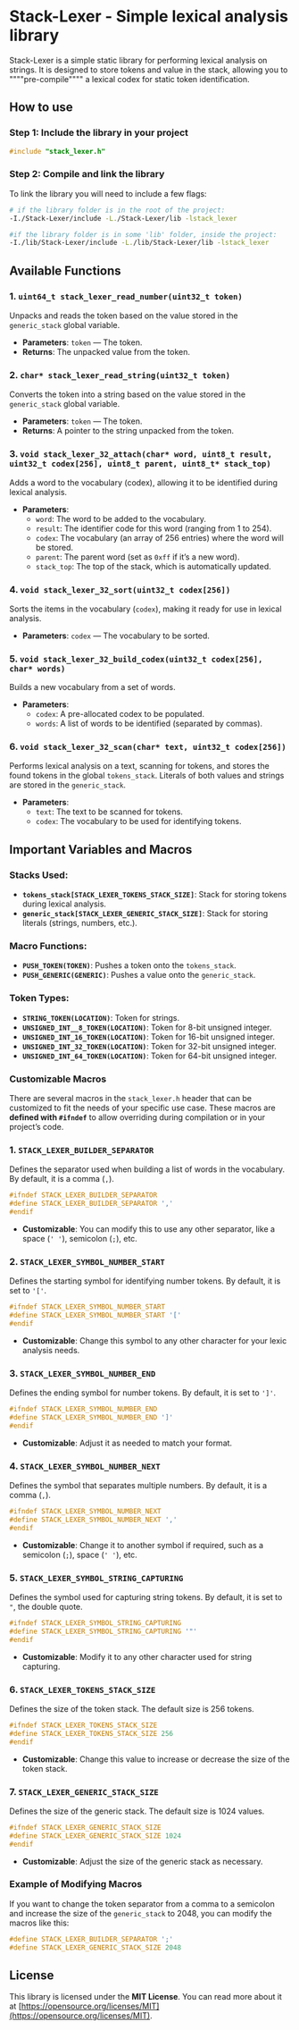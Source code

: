 # Stack-Lexer - Simple lexical analysis library
Stack-Lexer is a simple static library for performing lexical analysis on strings. It is designed to store tokens and value in the stack, allowing you to """"pre-compile"""" a lexical codex for static token identification.

## How to use
### Step 1: Include the library in your project

```c
#include "stack_lexer.h"
```

### Step 2: Compile and link the library
To link the library you will need to include a few flags:
```bash
# if the library folder is in the root of the project:
-I./Stack-Lexer/include -L./Stack-Lexer/lib -lstack_lexer

#if the library folder is in some 'lib' folder, inside the project:
-I./lib/Stack-Lexer/include -L./lib/Stack-Lexer/lib -lstack_lexer
```

## Available Functions

### 1. **`uint64_t stack_lexer_read_number(uint32_t token)`**

Unpacks and reads the token based on the value stored in the `generic_stack` global variable.

- **Parameters**: `token` — The token.
- **Returns**: The unpacked value from the token.

### 2. **`char* stack_lexer_read_string(uint32_t token)`**

Converts the token into a string based on the value stored in the `generic_stack` global variable.

- **Parameters**: `token` — The token.
- **Returns**: A pointer to the string unpacked from the token.

### 3. **`void stack_lexer_32_attach(char* word, uint8_t result, uint32_t codex[256], uint8_t parent, uint8_t* stack_top)`**

Adds a word to the vocabulary (codex), allowing it to be identified during lexical analysis.

- **Parameters**:
  - `word`: The word to be added to the vocabulary.
  - `result`: The identifier code for this word (ranging from 1 to 254).
  - `codex`: The vocabulary (an array of 256 entries) where the word will be stored.
  - `parent`: The parent word (set as `0xff` if it’s a new word).
  - `stack_top`: The top of the stack, which is automatically updated.

### 4. **`void stack_lexer_32_sort(uint32_t codex[256])`**

Sorts the items in the vocabulary (`codex`), making it ready for use in lexical analysis.

- **Parameters**: `codex` — The vocabulary to be sorted.

### 5. **`void stack_lexer_32_build_codex(uint32_t codex[256], char* words)`**

Builds a new vocabulary from a set of words.

- **Parameters**:
  - `codex`: A pre-allocated codex to be populated.
  - `words`: A list of words to be identified (separated by commas).

### 6. **`void stack_lexer_32_scan(char* text, uint32_t codex[256])`**

Performs lexical analysis on a text, scanning for tokens, and stores the found tokens in the global `tokens_stack`. Literals of both values and strings are stored in the `generic_stack`.

- **Parameters**:
  - `text`: The text to be scanned for tokens.
  - `codex`: The vocabulary to be used for identifying tokens.

## Important Variables and Macros

### Stacks Used:

- **`tokens_stack[STACK_LEXER_TOKENS_STACK_SIZE]`**: Stack for storing tokens during lexical analysis.
- **`generic_stack[STACK_LEXER_GENERIC_STACK_SIZE]`**: Stack for storing literals (strings, numbers, etc.).

### Macro Functions:

- **`PUSH_TOKEN(TOKEN)`**: Pushes a token onto the `tokens_stack`.
- **`PUSH_GENERIC(GENERIC)`**: Pushes a value onto the `generic_stack`.

### Token Types:

- **`STRING_TOKEN(LOCATION)`**: Token for strings.
- **`UNSIGNED_INT__8_TOKEN(LOCATION)`**: Token for 8-bit unsigned integer.
- **`UNSIGNED_INT_16_TOKEN(LOCATION)`**: Token for 16-bit unsigned integer.
- **`UNSIGNED_INT_32_TOKEN(LOCATION)`**: Token for 32-bit unsigned integer.
- **`UNSIGNED_INT_64_TOKEN(LOCATION)`**: Token for 64-bit unsigned integer.

### Customizable Macros

There are several macros in the `stack_lexer.h` header that can be customized to fit the needs of your specific use case. These macros are **defined with `#ifndef`** to allow overriding during compilation or in your project’s code.

### 1. **`STACK_LEXER_BUILDER_SEPARATOR`**
Defines the separator used when building a list of words in the vocabulary. By default, it is a comma (`,`).

```c
#ifndef STACK_LEXER_BUILDER_SEPARATOR
#define STACK_LEXER_BUILDER_SEPARATOR ','
#endif
```

- **Customizable**: You can modify this to use any other separator, like a space (`' '`), semicolon (`;`), etc.

### 2. **`STACK_LEXER_SYMBOL_NUMBER_START`**
Defines the starting symbol for identifying number tokens. By default, it is set to `'['`.

```c
#ifndef STACK_LEXER_SYMBOL_NUMBER_START
#define STACK_LEXER_SYMBOL_NUMBER_START '['
#endif
```

- **Customizable**: Change this symbol to any other character for your lexic analysis needs.

### 3. **`STACK_LEXER_SYMBOL_NUMBER_END`**
Defines the ending symbol for number tokens. By default, it is set to `']'`.

```c
#ifndef STACK_LEXER_SYMBOL_NUMBER_END
#define STACK_LEXER_SYMBOL_NUMBER_END ']'
#endif
```

- **Customizable**: Adjust it as needed to match your format.

### 4. **`STACK_LEXER_SYMBOL_NUMBER_NEXT`**
Defines the symbol that separates multiple numbers. By default, it is a comma (`,`).

```c
#ifndef STACK_LEXER_SYMBOL_NUMBER_NEXT
#define STACK_LEXER_SYMBOL_NUMBER_NEXT ','
#endif
```

- **Customizable**: Change it to another symbol if required, such as a semicolon (`;`), space (`' '`), etc.

### 5. **`STACK_LEXER_SYMBOL_STRING_CAPTURING`**
Defines the symbol used for capturing string tokens. By default, it is set to `"`, the double quote.

```c
#ifndef STACK_LEXER_SYMBOL_STRING_CAPTURING
#define STACK_LEXER_SYMBOL_STRING_CAPTURING '"'
#endif
```

- **Customizable**: Modify it to any other character used for string capturing.

### 6. **`STACK_LEXER_TOKENS_STACK_SIZE`**
Defines the size of the token stack. The default size is 256 tokens.

```c
#ifndef STACK_LEXER_TOKENS_STACK_SIZE
#define STACK_LEXER_TOKENS_STACK_SIZE 256
#endif
```

- **Customizable**: Change this value to increase or decrease the size of the token stack.

### 7. **`STACK_LEXER_GENERIC_STACK_SIZE`**
Defines the size of the generic stack. The default size is 1024 values.

```c
#ifndef STACK_LEXER_GENERIC_STACK_SIZE
#define STACK_LEXER_GENERIC_STACK_SIZE 1024
#endif
```

- **Customizable**: Adjust the size of the generic stack as necessary.

### Example of Modifying Macros

If you want to change the token separator from a comma to a semicolon and increase the size of the `generic_stack` to 2048, you can modify the macros like this:

```c
#define STACK_LEXER_BUILDER_SEPARATOR ';'
#define STACK_LEXER_GENERIC_STACK_SIZE 2048
```

## License

This library is licensed under the **MIT License**. You can read more about it at [https://opensource.org/licenses/MIT](https://opensource.org/licenses/MIT).
